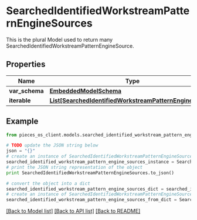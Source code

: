 # SearchedIdentifiedWorkstreamPatternEngineSources

This is the plural Model used to return many SearchedIdentifiedWorkstreamPatternEngineSource.

## Properties
Name | Type | Description | Notes
------------ | ------------- | ------------- | -------------
**var_schema** | [**EmbeddedModelSchema**](EmbeddedModelSchema.md) |  | [optional] 
**iterable** | [**List[SearchedIdentifiedWorkstreamPatternEngineSource]**](SearchedIdentifiedWorkstreamPatternEngineSource.md) |  | 

## Example

```python
from pieces_os_client.models.searched_identified_workstream_pattern_engine_sources import SearchedIdentifiedWorkstreamPatternEngineSources

# TODO update the JSON string below
json = "{}"
# create an instance of SearchedIdentifiedWorkstreamPatternEngineSources from a JSON string
searched_identified_workstream_pattern_engine_sources_instance = SearchedIdentifiedWorkstreamPatternEngineSources.from_json(json)
# print the JSON string representation of the object
print SearchedIdentifiedWorkstreamPatternEngineSources.to_json()

# convert the object into a dict
searched_identified_workstream_pattern_engine_sources_dict = searched_identified_workstream_pattern_engine_sources_instance.to_dict()
# create an instance of SearchedIdentifiedWorkstreamPatternEngineSources from a dict
searched_identified_workstream_pattern_engine_sources_from_dict = SearchedIdentifiedWorkstreamPatternEngineSources.from_dict(searched_identified_workstream_pattern_engine_sources_dict)
```
[[Back to Model list]](../README.md#documentation-for-models) [[Back to API list]](../README.md#documentation-for-api-endpoints) [[Back to README]](../README.md)


